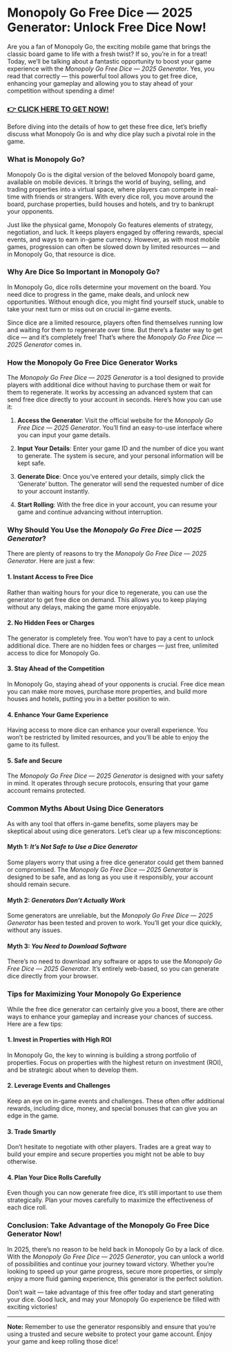 # Monopoly Go Free Dice — 2025 Generator: Unlock Free Dice Now!

Are you a fan of Monopoly Go, the exciting mobile game that brings the classic board game to life with a fresh twist? If so, you’re in for a treat! Today, we’ll be talking about a fantastic opportunity to boost your game experience with the *Monopoly Go Free Dice — 2025 Generator*. Yes, you read that correctly — this powerful tool allows you to get free dice, enhancing your gameplay and allowing you to stay ahead of your competition without spending a dime!

### [👉 CLICK HERE TO GET NOW!](https://freerewards.xyz/monopoly/go/)

Before diving into the details of how to get these free dice, let’s briefly discuss what Monopoly Go is and why dice play such a pivotal role in the game.

### What is Monopoly Go?

Monopoly Go is the digital version of the beloved Monopoly board game, available on mobile devices. It brings the world of buying, selling, and trading properties into a virtual space, where players can compete in real-time with friends or strangers. With every dice roll, you move around the board, purchase properties, build houses and hotels, and try to bankrupt your opponents. 

Just like the physical game, Monopoly Go features elements of strategy, negotiation, and luck. It keeps players engaged by offering rewards, special events, and ways to earn in-game currency. However, as with most mobile games, progression can often be slowed down by limited resources — and in Monopoly Go, that resource is dice.

### Why Are Dice So Important in Monopoly Go?

In Monopoly Go, dice rolls determine your movement on the board. You need dice to progress in the game, make deals, and unlock new opportunities. Without enough dice, you might find yourself stuck, unable to take your next turn or miss out on crucial in-game events.

Since dice are a limited resource, players often find themselves running low and waiting for them to regenerate over time. But there’s a faster way to get dice — and it’s completely free! That’s where the *Monopoly Go Free Dice — 2025 Generator* comes in.

### How the Monopoly Go Free Dice Generator Works

The *Monopoly Go Free Dice — 2025 Generator* is a tool designed to provide players with additional dice without having to purchase them or wait for them to regenerate. It works by accessing an advanced system that can send free dice directly to your account in seconds. Here’s how you can use it:

1. **Access the Generator**: Visit the official website for the *Monopoly Go Free Dice — 2025 Generator*. You’ll find an easy-to-use interface where you can input your game details.
   
2. **Input Your Details**: Enter your game ID and the number of dice you want to generate. The system is secure, and your personal information will be kept safe.

3. **Generate Dice**: Once you’ve entered your details, simply click the ‘Generate’ button. The generator will send the requested number of dice to your account instantly.

4. **Start Rolling**: With the free dice in your account, you can resume your game and continue advancing without interruption.

### Why Should You Use the *Monopoly Go Free Dice — 2025 Generator*?

There are plenty of reasons to try the *Monopoly Go Free Dice — 2025 Generator*. Here are just a few:

#### 1. **Instant Access to Free Dice**
Rather than waiting hours for your dice to regenerate, you can use the generator to get free dice on demand. This allows you to keep playing without any delays, making the game more enjoyable.

#### 2. **No Hidden Fees or Charges**
The generator is completely free. You won’t have to pay a cent to unlock additional dice. There are no hidden fees or charges — just free, unlimited access to dice for Monopoly Go.

#### 3. **Stay Ahead of the Competition**
In Monopoly Go, staying ahead of your opponents is crucial. Free dice mean you can make more moves, purchase more properties, and build more houses and hotels, putting you in a better position to win.

#### 4. **Enhance Your Game Experience**
Having access to more dice can enhance your overall experience. You won’t be restricted by limited resources, and you’ll be able to enjoy the game to its fullest.

#### 5. **Safe and Secure**
The *Monopoly Go Free Dice — 2025 Generator* is designed with your safety in mind. It operates through secure protocols, ensuring that your game account remains protected.

### Common Myths About Using Dice Generators

As with any tool that offers in-game benefits, some players may be skeptical about using dice generators. Let’s clear up a few misconceptions:

#### Myth 1: *It’s Not Safe to Use a Dice Generator*  
Some players worry that using a free dice generator could get them banned or compromised. The *Monopoly Go Free Dice — 2025 Generator* is designed to be safe, and as long as you use it responsibly, your account should remain secure.

#### Myth 2: *Generators Don’t Actually Work*  
Some generators are unreliable, but the *Monopoly Go Free Dice — 2025 Generator* has been tested and proven to work. You’ll get your dice quickly, without any issues.

#### Myth 3: *You Need to Download Software*  
There’s no need to download any software or apps to use the *Monopoly Go Free Dice — 2025 Generator*. It’s entirely web-based, so you can generate dice directly from your browser.

### Tips for Maximizing Your Monopoly Go Experience

While the free dice generator can certainly give you a boost, there are other ways to enhance your gameplay and increase your chances of success. Here are a few tips:

#### 1. **Invest in Properties with High ROI**
In Monopoly Go, the key to winning is building a strong portfolio of properties. Focus on properties with the highest return on investment (ROI), and be strategic about when to develop them.

#### 2. **Leverage Events and Challenges**
Keep an eye on in-game events and challenges. These often offer additional rewards, including dice, money, and special bonuses that can give you an edge in the game.

#### 3. **Trade Smartly**
Don’t hesitate to negotiate with other players. Trades are a great way to build your empire and secure properties you might not be able to buy otherwise.

#### 4. **Plan Your Dice Rolls Carefully**
Even though you can now generate free dice, it’s still important to use them strategically. Plan your moves carefully to maximize the effectiveness of each dice roll.

### Conclusion: Take Advantage of the Monopoly Go Free Dice Generator Now!

In 2025, there’s no reason to be held back in Monopoly Go by a lack of dice. With the *Monopoly Go Free Dice — 2025 Generator*, you can unlock a world of possibilities and continue your journey toward victory. Whether you’re looking to speed up your game progress, secure more properties, or simply enjoy a more fluid gaming experience, this generator is the perfect solution.

Don’t wait — take advantage of this free offer today and start generating your dice. Good luck, and may your Monopoly Go experience be filled with exciting victories!

---

**Note:** Remember to use the generator responsibly and ensure that you’re using a trusted and secure website to protect your game account. Enjoy your game and keep rolling those dice!
